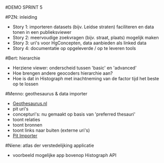 #DEMO SPRINT 5

#PZN: inleiding 

- Story 1: importeren datasets (bijv. Leidse straten) faciliteren en data tonen in een publieksviewer
- Story 2: meervoudige zoekvragen (bijv. straat, plaats) mogelijk maken
- Story 3: uri's voor HgConcepten, data aanbieden als linked data
- Story 4: documentatie op opgeleverde / op te leveren tools

#Bert: hierarchie

- Herziene viewer: onderscheid tussen 'basic' en 'advanced'
- Hoe brengen andere geocoders hierarchie aan?
- Hoe is dat in Histograph met inachtneming van de factor tijd het beste op te lossen

#Menno: geothesaurus & data importer

- [Geothesaurus.nl](http://geothesaurus.nl/)
- pit uri's
- concepturi's: nu gemaakt op basis van 'preferred thesauri'
- toont relaties
- toont bronnen
- toont links naar buiten (externe uri's)
- [Pit Importer](http://importer.erfgeo.nl/)

#Niene: atlas der verstedelijking applicatie

- voorbeeld mogelijke app bovenop Histograph API